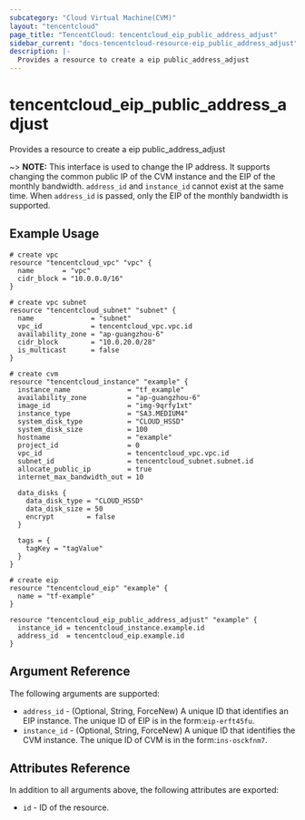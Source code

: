 ```yaml
---
subcategory: "Cloud Virtual Machine(CVM)"
layout: "tencentcloud"
page_title: "TencentCloud: tencentcloud_eip_public_address_adjust"
sidebar_current: "docs-tencentcloud-resource-eip_public_address_adjust"
description: |-
  Provides a resource to create a eip public_address_adjust
---
```


# tencentcloud_eip_public_address_adjust

Provides a resource to create a eip public_address_adjust

~> **NOTE:** This interface is used to change the IP address. It supports changing the common public IP of the CVM instance and the EIP of the monthly bandwidth. `address_id` and `instance_id` cannot exist at the same time. When `address_id` is passed, only the EIP of the monthly bandwidth is supported.

## Example Usage

```hcl
# create vpc
resource "tencentcloud_vpc" "vpc" {
  name       = "vpc"
  cidr_block = "10.0.0.0/16"
}

# create vpc subnet
resource "tencentcloud_subnet" "subnet" {
  name              = "subnet"
  vpc_id            = tencentcloud_vpc.vpc.id
  availability_zone = "ap-guangzhou-6"
  cidr_block        = "10.0.20.0/28"
  is_multicast      = false
}

# create cvm
resource "tencentcloud_instance" "example" {
  instance_name              = "tf_example"
  availability_zone          = "ap-guangzhou-6"
  image_id                   = "img-9qrfy1xt"
  instance_type              = "SA3.MEDIUM4"
  system_disk_type           = "CLOUD_HSSD"
  system_disk_size           = 100
  hostname                   = "example"
  project_id                 = 0
  vpc_id                     = tencentcloud_vpc.vpc.id
  subnet_id                  = tencentcloud_subnet.subnet.id
  allocate_public_ip         = true
  internet_max_bandwidth_out = 10

  data_disks {
    data_disk_type = "CLOUD_HSSD"
    data_disk_size = 50
    encrypt        = false
  }

  tags = {
    tagKey = "tagValue"
  }
}

# create eip
resource "tencentcloud_eip" "example" {
  name = "tf-example"
}

resource "tencentcloud_eip_public_address_adjust" "example" {
  instance_id = tencentcloud_instance.example.id
  address_id  = tencentcloud_eip.example.id
}
```

## Argument Reference

The following arguments are supported:

* `address_id` - (Optional, String, ForceNew) A unique ID that identifies an EIP instance. The unique ID of EIP is in the form:`eip-erft45fu`.
* `instance_id` - (Optional, String, ForceNew) A unique ID that identifies the CVM instance. The unique ID of CVM is in the form:`ins-osckfnm7`.

## Attributes Reference

In addition to all arguments above, the following attributes are exported:

* `id` - ID of the resource.



